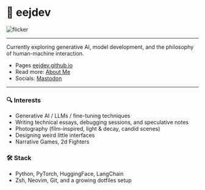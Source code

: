 # 👤 eejdev

![flicker](https://media3.giphy.com/media/v1.Y2lkPTc5MGI3NjExZDg2NzFxaGo5OWR1d3Rud25qeXI4enRwOTlidDFwNHVocmUwMXpsbCZlcD12MV9pbnRlcm5hbF9naWZfYnlfaWQmY3Q9Zw/PZrjGkr334fXa/giphy.gif) 

---

Currently exploring generative AI, model development, and the philosophy of human-machine interaction.  

- Pages [eejdev.github.io](https://eejdev.github.io)
- Read more: [About Me](https://eejdev.github.io/about)
- Socials: [Mastodon](https://mastodon.social/@eejdev)

---

### 🔍 Interests

- Generative AI / LLMs / fine-tuning techniques
- Writing technical essays, debugging sessions, and speculative notes
- Photography (film-inspired, light & decay, candid scenes)
- Designing weird little interfaces
- Narrative Games, 2d Fighters

### 🛠️ Stack 

- Python, PyTorch, HuggingFace, LangChain
- Zsh, Neovim, Git, and a growing dotfiles setup




